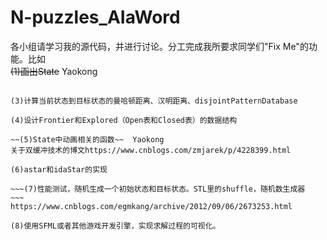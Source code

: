 # N-puzzles_AIaWord
各小组请学习我的源代码，并进行讨论。分工完成我所要求同学们"Fix Me"的功能。比如  
~~(1)画出State~~  Yaokong  

~~~(2)判断问题是否可解？~~~  

(3)计算当前状态到目标状态的曼哈顿距离、汉明距离、disjointPatternDatabase  

(4)设计Frontier和Explored（Open表和Closed表）的数据结构    

~~(5)State中动画相关的函数~~  Yaokong
关于双缓冲技术的博文https://www.cnblogs.com/zmjarek/p/4228399.html    

(6)astar和idaStar的实现  

~~~(7)性能测试，随机生成一个初始状态和目标状态。STL里的shuffle，随机数生成器  ~~~
https://www.cnblogs.com/egmkang/archive/2012/09/06/2673253.html  

(8)使用SFML或者其他游戏开发引擎，实现求解过程的可视化。  
